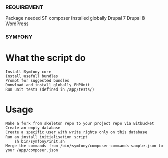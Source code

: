 ### REQUIREMENT ###
Package needed
    SF
        composer installed globally
    Drupal 7
    Drupal 8
    WordPress

### SYMFONY ###

# What the script do
    Install Symfony core
    Install usefull bundles
    Prompt for suggested bundles
    Donwload and install globally PHPUnit
    Run unit tests (defined in /app/tests/)

# Usage
    Make a fork from skeleton repo to your project repo via Bitbucket
    Create an empty database
    Create a specific user with write rights only on this database
    Run an install initialisation script
        sh bin/symfony/init.sh
    Merge the commands from /bin/symfony/composer-commands-sample.json to your /app/composer.json

